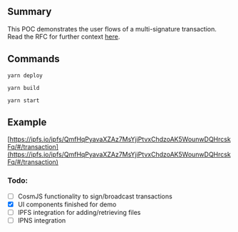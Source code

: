 ## Summary
This POC demonstrates the user flows of a multi-signature transaction. Read the RFC for further context [here](https://www.notion.so/RFC-IPFS-MultiSig-b23b1e3ac7e04ce4bfb92d8595ec1135).

## Commands

```
yarn deploy
```

```
yarn build
```

```
yarn start
```

## Example

[https://ipfs.io/ipfs/QmfHqPyavaXZAz7MsYjiPtvxChdzoAK5WounwDQHrcskFq/#/transaction](https://ipfs.io/ipfs/QmfHqPyavaXZAz7MsYjiPtvxChdzoAK5WounwDQHrcskFq/#/transaction)

### Todo:
- [ ] CosmJS functionality to sign/broadcast transactions
- [x] UI components finished for demo
- [ ] IPFS integration for adding/retrieving files
- [ ] IPNS integration
